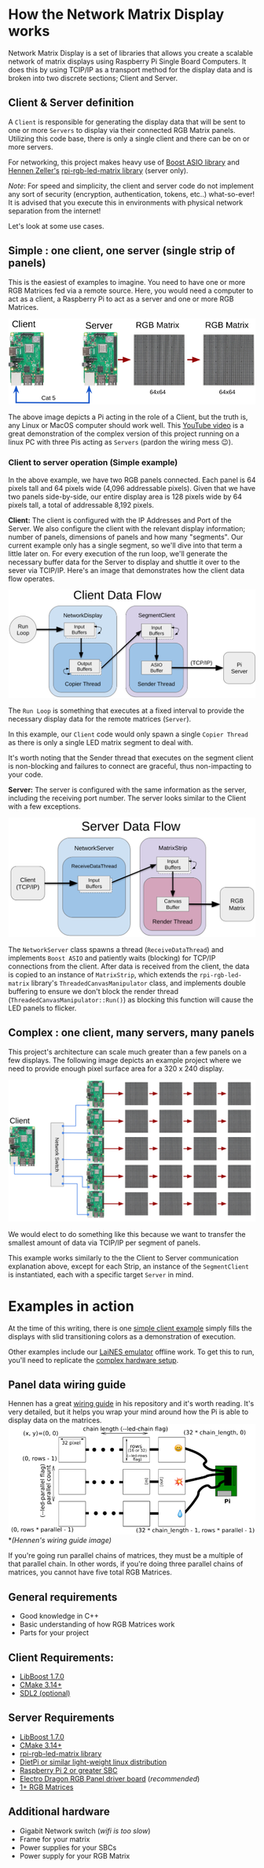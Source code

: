 # How the Network Matrix Display works

Network Matrix Display is a set of libraries that allows you create a scalable network of matrix displays using Raspberry Pi Single Board Computers.  It does this by using TCIP/IP as a transport method for the display data and is broken into two discrete sections; Client and Server.  

## Client & Server definition
A `Client` is responsible for generating the display data that will be sent to one or more `Servers` to display via their connected RGB Matrix panels. Utilizing this code base, there is only a single client and there can be on or more servers.

For networking, this project makes heavy use of [Boost ASIO library](https://www.boost.org/doc/libs/1_70_0/doc/html/boost_asio.html) and [Hennen Zeller's](https://github.com/hzeller) [rpi-rgb-led-matrix library](https://github.com/hzeller/rpi-rgb-led-matrix) (server only).

*Note*: For speed and simplicity, the client and server code do not implement any sort of security (encryption, authentication, tokens, etc..) what-so-ever! It is advised that you execute this in environments with physical network separation from the internet!

Let's look at some use cases.

## Simple : one client, one server (single strip of panels)
This is the easiest of examples to imagine. You need to have one or more RGB Matrices fed via a remote source.  Here, you would need a computer to act as a client, a Raspberry Pi to act as a server and one or more RGB Matrices.  

![simple-setup-1.png](./img/how_it_works/simple-setup-1.png)

The above image depicts a Pi acting in the role of a Client, but the truth is, any Linux or MacOS computer should work well.
This [YouTube video](https://www.youtube.com/watch?v=gTtBLEOPpsM) is a great demonstration of the complex version of this project running on a linux PC with three Pis acting as `Servers` (pardon the wiring mess 😉). 


### Client to server operation (Simple example)
In the above example, we have two RGB panels connected. Each panel is 64 pixels tall and 64 pixels wide (4,096 addressable pixels).  Given that we have two panels side-by-side, our entire display area is 128 pixels wide by 64 pixels tall, a total of addressable 8,192 pixels. 

__Client:__ The client is configured with the IP Addresses and Port of the Server. We also configure the client with the relevant display information; number of panels, dimensions of panels and how many "segments". Our current example only has a single segment, so we'll dive into that term a little later on.  For every execution of the run loop, we'll generate the necessary buffer data for the Server to display and shuttle it over to the sever via TCIP/IP. Here's an image that demonstrates how the client data flow operates.

![Client Data Flow image](./img/how_it_works/client-data-flow.png)

The `Run Loop` is something that executes at a fixed interval to provide the necessary display data for the remote matrices (`Server`). 

In this example, our `Client` code would only spawn a single `Copier Thread` as there is only a single LED matrix segment to deal with.

It's worth noting that the Sender thread that executes on the segment client is non-blocking and failures to connect are graceful, thus non-impacting to your code.

__Server:__ The server is configured with the same information as the server, including the receiving port number.  The server looks similar to the Client with a few exceptions.  

![Server Data Flow image](./img/how_it_works/server-data-flow.png)

The `NetworkServer` class spawns a thread (`ReceiveDataThread`) and implements `Boost ASIO` and patiently waits (blocking) for TCP/IP connections from the client.  After data is received from the client, the data is copied to an instance of `MatrixStrip`, which extends the `rpi-rgb-led-matrix` library's `ThreadedCanvasManipulator` class, and implements double buffering to ensure we don't block the render thread (`ThreadedCanvasManipulator::Run()`) as blocking this function will cause the LED panels to flicker.


## Complex : one client, many servers, many panels
This project's architecture can scale much greater than a few panels on a few displays.  The following image depicts an example project where we need to provide enough pixel surface area for a 320 x 240 display.

![Complex Example Image](./img/how_it_works/complex-example.png)

We would elect to do something like this because we want to transfer the smallest amount of data via TCIP/IP per segment of panels.

This example works similarly to the the Client to Server communication explanation above, except for each Strip, an instance of the `SegmentClient` is instantiated, each with a specific target `Server` in mind.


# Examples in action
At the time of this writing, there is one [simple client example](../client/examples/simple.cpp) simply fills the displays with slid transitioning colors as a demonstration of execution. 

Other examples include our [LaiNES emulator](https://github.com/jaygarcia/LaiNES-with-network-display) offline work.  To get this to run, you'll need to replicate the [complex hardware setup](https://github.com/jaygarcia/LaiNES-with-network-display/md/Hardware.md).
 

## Panel data wiring guide

Hennen has a great [wiring guide](https://github.com/hzeller/rpi-rgb-led-matrix/blob/master/wiring.md) in his repository and it's worth reading.  It's very detailed, but it helps you wrap your mind around how the Pi is able to display data on the matrices. 
![Hennen's wiring guide image](../server/rpi-rgb-led-matrix/img/coordinates.png)
**(Hennen's wiring guide image)*

If you're going run parallel chains of matrices, they must be a multiple of that parallel chain. In other words, if you're doing three parallel chains of matrices, you cannot have five total RGB Matrices.


## General requirements 
- Good knowledge in C++
- Basic understanding of how RGB Matrices work
- Parts for your project

## Client Requirements:
- [LibBoost 1.7.0](https://dl.bintray.com/boostorg/release/1.70.0/source/boost_1_70_0.tar.gz)
- [CMake 3.14+](https://github.com/Kitware/CMake/releases/download/v3.14.4/cmake-3.14.4.tar.gz)
- [SDL2 (optional)](https://www.libsdl.org/download-2.0.php)

## Server Requirements
- [LibBoost 1.7.0](https://dl.bintray.com/boostorg/release/1.70.0/source/boost_1_70_0.tar.gz)
- [CMake 3.14+](https://github.com/Kitware/CMake/releases/download/v3.14.4/cmake-3.14.4.tar.gz)
- [rpi-rgb-led-matrix library](https://github.com/hzeller/rpi-rgb-led-matrix)
- [DietPi or similar light-weight linux distribution](https://dietpi.com/)
- [Raspberry Pi 2 or greater SBC](https://www.raspberrypi.org/products/raspberry-pi-3-model-b-plus/)
- [Electro Dragon RGB Panel driver board](https://www.electrodragon.com/product/rgb-matrix-panel-drive-board-raspberry-pi/) (*recommended*)
- [1+ RGB Matrices](https://www.adafruit.com/product/420)

## Additional hardware
- Gigabit Network switch (*wifi is too slow*)
- Frame for your matrix
- Power supplies for your SBCs
- Power supply for your RGB Matrix


